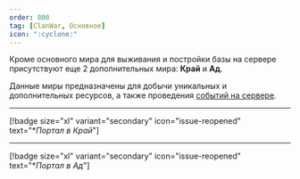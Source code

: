 ```yaml
---
order: 800
tag: [ClanWar, Основное]
icon: ":cyclone:"
---
```


Кроме основного мира для выживания и постройки базы на сервере присутствуют еще 2 дополнительных мира: **Край** и **Ад**.

Данные миры предназначены для добычи уникальных и дополнительных ресурсов, а также проведения [событий на сервере](https://wiki.warmine.ru/minigames/clanwar/события/основное/).

------------

[!badge size="xl" variant="secondary" icon="issue-reopened" text="**Портал в Край*"]

------------

[!badge size="xl" variant="secondary" icon="issue-reopened" text="**Портал в Ад*"]

